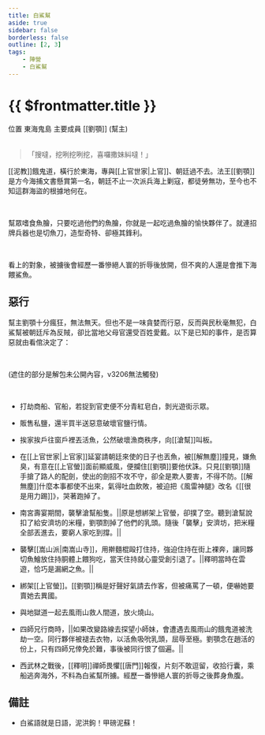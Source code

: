 ```yaml
---
title: 白鯊幫
aside: true
sidebar: false
borderless: false
outline: [2, 3]
tags:
    - 陣營
    - 白鯊幫
---
```


# {{ $frontmatter.title }}

<InfoList position="right">
	<Info title="陣營資料" :open=true>
		<table>
			<ChTr>
				<ChTd isTitle=true>
					位置
				</ChTd>
				<ChTd>
					東海鬼島
				</ChTd>
			</ChTr>
			<ChTr>
				<ChTd isTitle=true position='center'>
					主要成員
				</ChTd>
			</ChTr>
			<ChTr>
                <ChTd position='center'>
                    [[劉顎]] (幫主)
                </ChTd>
            </ChTr>
		</table>
	</Info>
</InfoList>

> 「搜噠，挖咧挖咧挖，喜囉撒妹糾噠！」

[[泥教]]餓鬼道，橫行於東海，專與[[上官世家|上官]]、朝廷過不去。法王[[劉顎]]是方今海捕文書懸賞第一名，朝廷不止一次派兵海上剿寇，都徒勞無功，至今也不知這群海盜的根據地何在。

<br>

幫眾嗜食魚膾，只要吃過他們的魚膾，你就是一起吃過魚膾的愉快夥伴了。就連招牌兵器也是切魚刀，造型奇特、卻極其鋒利。

<br>

看上的對象，被擄後會經歷一番慘絕人寰的折辱後放開，但不爽的人還是會推下海餵鯊魚。
<br clear="all">

## 惡行

幫主劉顎十分瘋狂，無法無天。但也不是一味貪婪而行惡，反而與民秋毫無犯，白鯊幫被朝廷斥為反賊，卻比當地父母官還受百姓愛戴。以下是已知的事件，是否算惡就由看倌決定了：

<br>

(遮住的部分是解包未公開內容，v3206無法觸發)

<br>

- 打劫商船、官船，若捉到官吏便不分青紅皂白，剝光遊街示眾。

- 販售私鹽，還半買半送惡意破壞官鹽行情。

- 挨家挨戶往窗戶裡丟活魚，公然破壞漁商秩序，向[[滄幫]]叫板。

- 在[[上官世家|上官家]]延宴請朝廷來使的日子也丟魚，被[[解無塵]]撞見，嫌魚臭，有意在[[上官螢]]面前顯威風，便攔住[[劉顎]]要他伏誅。只見[[劉顎]]隨手搶了路人的配劍，使出的劍招不攻不守，卻全是欺人要害，不得不防。[[解無塵]]什麼本事都使不出來，氣得吐血飲敗，被迫把《風雷神腿》改名《[[很是用力踢]]》，哭著跑掉了。

- 南宮壽宴期間，襲擊滄幫船隻。<MarkdownWrapper>||原是想綁架上官螢，卻撲了空。聽到滄幫說扣了給安濟坊的米糧，劉顎割掉了他們的乳頭。隨後「襲擊」安濟坊，把米糧全部丟進去，要窮人家吃到撐。||</MarkdownWrapper>

- 襲擊[[嵩山派|南嵩山寺]]，用擀麵棍毆打住持，強迫住持在街上裸奔，讓同夥切魚鱠放住持胴體上餵狗吃，當天住持就心靈受創引退了。<MarkdownWrapper>||釋明當時在雲遊，恰巧是漏網之魚。||</MarkdownWrapper>

- 綁架[[上官螢]]。[[劉顎]]稱是好聲好氣請去作客，但被痛罵了一頓，便嚇她要賣她去異國。

- 與地獄道一起去風雨山救人間道，放火燒山。

- 四師兄行商時，<MarkdownWrapper>||如果改變路線去探望小師妹，會遭遇去風雨山的餓鬼道被洗劫一空。同行夥伴被褪去衣物，以活魚吸吮乳頭，屈辱至極。劉顎念在趙活的份上，只有四師兄倖免於難，事後被同行恨了個遍。||</MarkdownWrapper>

- 西武林之戰後，[[釋明]]禪師畏懼[[唐門]]報復，片刻不敢逗留，收拾行囊，乘船逃奔海外，不料為白鯊幫所擄。經歷一番慘絕人寰的折辱之後葬身魚腹。

## 備註

- 白鯊語就是日語，泥洪鉤！甲磅泥蘇！
